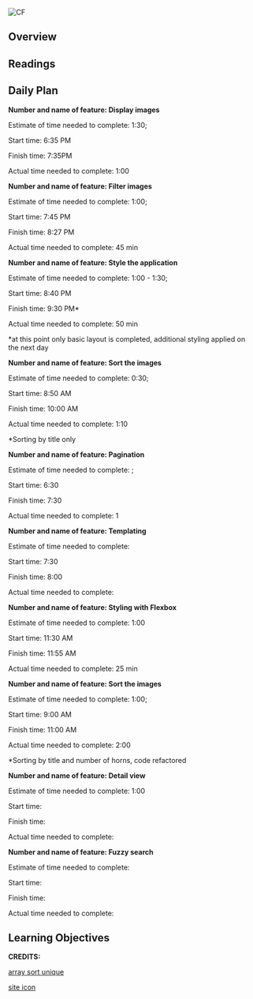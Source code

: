 ![CF](https://i.imgur.com/7v5ASc8.png)

## Overview

## Readings

## Daily Plan

**Number and name of feature: Display images**

Estimate of time needed to complete:  1:30;

Start time: 6:35 PM

Finish time: 7:35PM

Actual time needed to complete: 1:00


**Number and name of feature: Filter images**

Estimate of time needed to complete: 1:00;

Start time: 7:45 PM

Finish time: 8:27 PM

Actual time needed to complete: 45 min


**Number and name of feature: Style the application**

Estimate of time needed to complete: 1:00 - 1:30;

Start time: 8:40 PM

Finish time: 9:30 PM*

Actual time needed to complete: 50 min

*at this point only basic layout is completed, additional styling applied on the next day


**Number and name of feature: Sort the images**

Estimate of time needed to complete: 0:30;

Start time: 8:50 AM

Finish time: 10:00 AM

Actual time needed to complete: 1:10

*Sorting by title only


**Number and name of feature: Pagination**

Estimate of time needed to complete: ;

Start time: 6:30

Finish time: 7:30

Actual time needed to complete: 1


**Number and name of feature: Templating**

Estimate of time needed to complete: 

Start time: 7:30

Finish time: 8:00

Actual time needed to complete: 


**Number and name of feature: Styling with Flexbox**

Estimate of time needed to complete: 1:00

Start time: 11:30 AM

Finish time: 11:55 AM

Actual time needed to complete: 25 min


**Number and name of feature: Sort the images**

Estimate of time needed to complete: 1:00;

Start time: 9:00 AM

Finish time: 11:00 AM

Actual time needed to complete: 2:00

*Sorting by title and number of horns, code refactored


**Number and name of feature: Detail view**

Estimate of time needed to complete: 1:00

Start time: 

Finish time: 

Actual time needed to complete: 


**Number and name of feature: Fuzzy search**

Estimate of time needed to complete: 

Start time: 

Finish time: 

Actual time needed to complete: 


## Learning Objectives



**CREDITS:**


[array sort unique](https://stackoverflow.com/questions/4833651/javascript-array-sort-and-unique)

[site icon](https://icons8.com)
